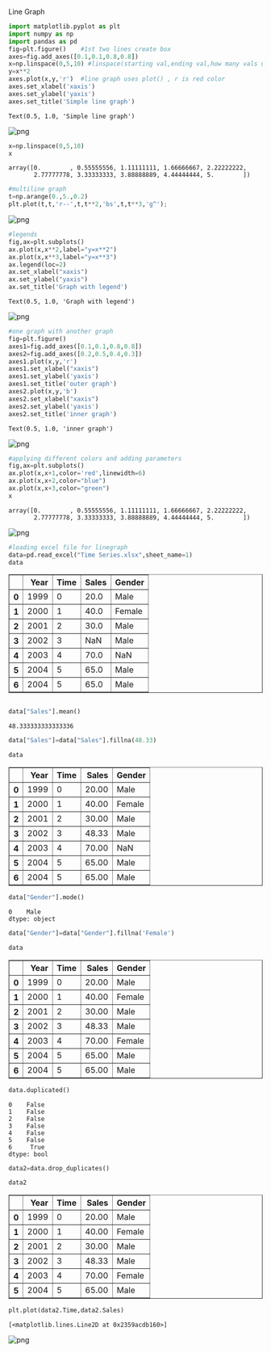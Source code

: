 Line Graph


```python
import matplotlib.pyplot as plt
import numpy as np
import pandas as pd
fig=plt.figure()    #1st two lines create box
axes=fig.add_axes([0.1,0.1,0.8,0.8])
x=np.linspace(0,5,10) #linspace(starting val,ending val,how many vals u want to print)
y=x**2
axes.plot(x,y,'r')  #line graph uses plot() , r is red color
axes.set_xlabel('xaxis')
axes.set_ylabel('yaxis')
axes.set_title('Simple line graph')

```




    Text(0.5, 1.0, 'Simple line graph')




![png](output_1_1.png)



```python
x=np.linspace(0,5,10)
x
```




    array([0.        , 0.55555556, 1.11111111, 1.66666667, 2.22222222,
           2.77777778, 3.33333333, 3.88888889, 4.44444444, 5.        ])




```python
#multiline graph
t=np.arange(0.,5.,0.2)
plt.plot(t,t,'r--',t,t**2,'bs',t,t**3,'g^');
```


![png](output_3_0.png)



```python
#legends
fig,ax=plt.subplots()
ax.plot(x,x**2,label="y=x**2")
ax.plot(x,x**3,label="y=x**3")
ax.legend(loc=2)
ax.set_xlabel("xaxis")
ax.set_ylabel("yaxis")
ax.set_title('Graph with legend')

```




    Text(0.5, 1.0, 'Graph with legend')




![png](output_4_1.png)



```python
#one graph with another graph
fig=plt.figure()
axes1=fig.add_axes([0.1,0.1,0.8,0.8])
axes2=fig.add_axes([0.2,0.5,0.4,0.3])
axes1.plot(x,y,'r')
axes1.set_xlabel("xaxis")
axes1.set_ylabel('yaxis')
axes1.set_title('outer graph')
axes2.plot(x,y,'b')
axes2.set_xlabel("xaxis")
axes2.set_ylabel('yaxis')
axes2.set_title('inner graph')
```




    Text(0.5, 1.0, 'inner graph')




![png](output_5_1.png)



```python
#applying different colors and adding parameters
fig,ax=plt.subplots()
ax.plot(x,x+1,color='red',linewidth=6)
ax.plot(x,x+2,color="blue")
ax.plot(x,x+3,color="green")
x
```




    array([0.        , 0.55555556, 1.11111111, 1.66666667, 2.22222222,
           2.77777778, 3.33333333, 3.88888889, 4.44444444, 5.        ])




![png](output_6_1.png)



```python
#loading excel file for linegraph
data=pd.read_excel("Time Series.xlsx",sheet_name=1)
data
```




<div>
<style scoped>
    .dataframe tbody tr th:only-of-type {
        vertical-align: middle;
    }

    .dataframe tbody tr th {
        vertical-align: top;
    }

    .dataframe thead th {
        text-align: right;
    }
</style>
<table border="1" class="dataframe">
  <thead>
    <tr style="text-align: right;">
      <th></th>
      <th>Year</th>
      <th>Time</th>
      <th>Sales</th>
      <th>Gender</th>
    </tr>
  </thead>
  <tbody>
    <tr>
      <th>0</th>
      <td>1999</td>
      <td>0</td>
      <td>20.0</td>
      <td>Male</td>
    </tr>
    <tr>
      <th>1</th>
      <td>2000</td>
      <td>1</td>
      <td>40.0</td>
      <td>Female</td>
    </tr>
    <tr>
      <th>2</th>
      <td>2001</td>
      <td>2</td>
      <td>30.0</td>
      <td>Male</td>
    </tr>
    <tr>
      <th>3</th>
      <td>2002</td>
      <td>3</td>
      <td>NaN</td>
      <td>Male</td>
    </tr>
    <tr>
      <th>4</th>
      <td>2003</td>
      <td>4</td>
      <td>70.0</td>
      <td>NaN</td>
    </tr>
    <tr>
      <th>5</th>
      <td>2004</td>
      <td>5</td>
      <td>65.0</td>
      <td>Male</td>
    </tr>
    <tr>
      <th>6</th>
      <td>2004</td>
      <td>5</td>
      <td>65.0</td>
      <td>Male</td>
    </tr>
  </tbody>
</table>
</div>




```python

data["Sales"].mean()
```




    48.333333333333336




```python
data["Sales"]=data["Sales"].fillna(48.33)
```


```python
data
```




<div>
<style scoped>
    .dataframe tbody tr th:only-of-type {
        vertical-align: middle;
    }

    .dataframe tbody tr th {
        vertical-align: top;
    }

    .dataframe thead th {
        text-align: right;
    }
</style>
<table border="1" class="dataframe">
  <thead>
    <tr style="text-align: right;">
      <th></th>
      <th>Year</th>
      <th>Time</th>
      <th>Sales</th>
      <th>Gender</th>
    </tr>
  </thead>
  <tbody>
    <tr>
      <th>0</th>
      <td>1999</td>
      <td>0</td>
      <td>20.00</td>
      <td>Male</td>
    </tr>
    <tr>
      <th>1</th>
      <td>2000</td>
      <td>1</td>
      <td>40.00</td>
      <td>Female</td>
    </tr>
    <tr>
      <th>2</th>
      <td>2001</td>
      <td>2</td>
      <td>30.00</td>
      <td>Male</td>
    </tr>
    <tr>
      <th>3</th>
      <td>2002</td>
      <td>3</td>
      <td>48.33</td>
      <td>Male</td>
    </tr>
    <tr>
      <th>4</th>
      <td>2003</td>
      <td>4</td>
      <td>70.00</td>
      <td>NaN</td>
    </tr>
    <tr>
      <th>5</th>
      <td>2004</td>
      <td>5</td>
      <td>65.00</td>
      <td>Male</td>
    </tr>
    <tr>
      <th>6</th>
      <td>2004</td>
      <td>5</td>
      <td>65.00</td>
      <td>Male</td>
    </tr>
  </tbody>
</table>
</div>




```python
data["Gender"].mode()
```




    0    Male
    dtype: object




```python
data["Gender"]=data["Gender"].fillna('Female')
```


```python
data
```




<div>
<style scoped>
    .dataframe tbody tr th:only-of-type {
        vertical-align: middle;
    }

    .dataframe tbody tr th {
        vertical-align: top;
    }

    .dataframe thead th {
        text-align: right;
    }
</style>
<table border="1" class="dataframe">
  <thead>
    <tr style="text-align: right;">
      <th></th>
      <th>Year</th>
      <th>Time</th>
      <th>Sales</th>
      <th>Gender</th>
    </tr>
  </thead>
  <tbody>
    <tr>
      <th>0</th>
      <td>1999</td>
      <td>0</td>
      <td>20.00</td>
      <td>Male</td>
    </tr>
    <tr>
      <th>1</th>
      <td>2000</td>
      <td>1</td>
      <td>40.00</td>
      <td>Female</td>
    </tr>
    <tr>
      <th>2</th>
      <td>2001</td>
      <td>2</td>
      <td>30.00</td>
      <td>Male</td>
    </tr>
    <tr>
      <th>3</th>
      <td>2002</td>
      <td>3</td>
      <td>48.33</td>
      <td>Male</td>
    </tr>
    <tr>
      <th>4</th>
      <td>2003</td>
      <td>4</td>
      <td>70.00</td>
      <td>Female</td>
    </tr>
    <tr>
      <th>5</th>
      <td>2004</td>
      <td>5</td>
      <td>65.00</td>
      <td>Male</td>
    </tr>
    <tr>
      <th>6</th>
      <td>2004</td>
      <td>5</td>
      <td>65.00</td>
      <td>Male</td>
    </tr>
  </tbody>
</table>
</div>




```python
data.duplicated()
```




    0    False
    1    False
    2    False
    3    False
    4    False
    5    False
    6     True
    dtype: bool




```python
data2=data.drop_duplicates()
```


```python
data2
```




<div>
<style scoped>
    .dataframe tbody tr th:only-of-type {
        vertical-align: middle;
    }

    .dataframe tbody tr th {
        vertical-align: top;
    }

    .dataframe thead th {
        text-align: right;
    }
</style>
<table border="1" class="dataframe">
  <thead>
    <tr style="text-align: right;">
      <th></th>
      <th>Year</th>
      <th>Time</th>
      <th>Sales</th>
      <th>Gender</th>
    </tr>
  </thead>
  <tbody>
    <tr>
      <th>0</th>
      <td>1999</td>
      <td>0</td>
      <td>20.00</td>
      <td>Male</td>
    </tr>
    <tr>
      <th>1</th>
      <td>2000</td>
      <td>1</td>
      <td>40.00</td>
      <td>Female</td>
    </tr>
    <tr>
      <th>2</th>
      <td>2001</td>
      <td>2</td>
      <td>30.00</td>
      <td>Male</td>
    </tr>
    <tr>
      <th>3</th>
      <td>2002</td>
      <td>3</td>
      <td>48.33</td>
      <td>Male</td>
    </tr>
    <tr>
      <th>4</th>
      <td>2003</td>
      <td>4</td>
      <td>70.00</td>
      <td>Female</td>
    </tr>
    <tr>
      <th>5</th>
      <td>2004</td>
      <td>5</td>
      <td>65.00</td>
      <td>Male</td>
    </tr>
  </tbody>
</table>
</div>




```python
plt.plot(data2.Time,data2.Sales)
```




    [<matplotlib.lines.Line2D at 0x2359acdb160>]




![png](output_17_1.png)



```python

```
